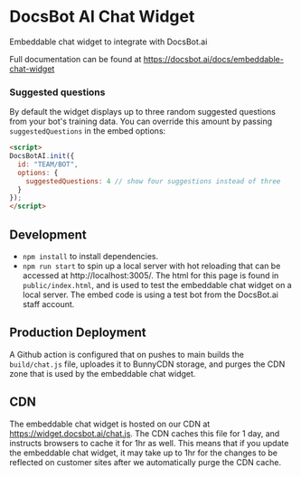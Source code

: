 # DocsBot AI Chat Widget

Embeddable chat widget to integrate with DocsBot.ai

Full documentation can be found at https://docsbot.ai/docs/embeddable-chat-widget

### Suggested questions

By default the widget displays up to three random suggested questions from your bot's training data. You can override this amount by passing `suggestedQuestions` in the embed options:

```html
<script>
DocsBotAI.init({
  id: "TEAM/BOT",
  options: {
    suggestedQuestions: 4 // show four suggestions instead of three
  }
});
</script>
```

## Development

- `npm install` to install dependencies.
- `npm run start` to spin up a local server with hot reloading that can be accessed at http://localhost:3005/. The html for this page is found in `public/index.html`, and is used to test the embeddable chat widget on a local server. The embed code is using a test bot from the DocsBot.ai staff account.

## Production Deployment

A Github action is configured that on pushes to main builds the `build/chat.js` file, uploades it to BunnyCDN storage, and purges the CDN zone that is used by the embeddable chat widget.

## CDN

The embeddable chat widget is hosted on our CDN at https://widget.docsbot.ai/chat.js. The CDN caches this file for 1 day, and instructs browsers to cache it for 1hr as well. This means that if you update the embeddable chat widget, it may take up to 1hr for the changes to be reflected on customer sites after we automatically purge the CDN cache.